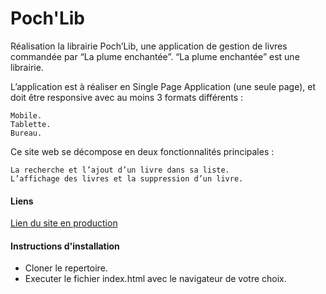 # Poch'Lib

Réalisation la librairie Poch’Lib, une application de gestion de livres commandée par “La plume enchantée”. “La plume enchantée” est une librairie.

L’application est à réaliser en Single Page Application (une seule page), et doit être responsive avec au moins 3 formats différents :

    Mobile.
    Tablette.
    Bureau.

Ce site web se décompose en deux fonctionnalités principales :

    La recherche et l’ajout d’un livre dans sa liste.
    L’affichage des livres et la suppression d’un livre.

#### Liens
[Lien du site en production](https://willyspa.github.io/pochlib/)

#### Instructions d'installation

- Cloner le repertoire.
- Executer le fichier index.html avec le navigateur de votre choix.

